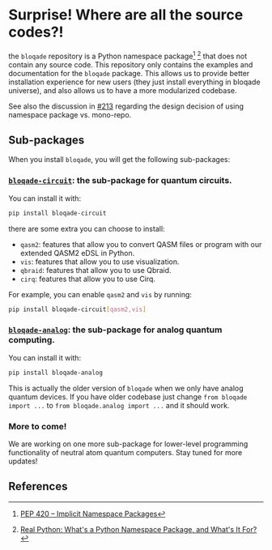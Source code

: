 # Surprise! Where are all the source codes?!

the `bloqade` repository is a Python namespace package[^1] [^2] that does not contain any source code. This repository only contains the examples and documentation for the `bloqade` package. This allows us to provide better installation experience for new users (they just install everything in bloqade universe), and also allows us to have a more modularized codebase.

See also the discussion in [#213](https://github.com/QuEraComputing/bloqade/issues/213) regarding the design decision of using namespace package vs. mono-repo.

## Sub-packages

When you install `bloqade`, you will get the following sub-packages:

### [`bloqade-circuit`](https://github.com/QuEraComputing/bloqade-circuit): the sub-package for quantum circuits.

You can install it with:

```bash
pip install bloqade-circuit
```

there are some extra you can choose to install:

- `qasm2`: features that allow you to convert QASM files or program with our extended QASM2 eDSL in Python.
- `vis`: features that allow you to use visualization.
- `qbraid`: features that allow you to use Qbraid.
- `cirq`: features that allow you to use Cirq.

For example, you can enable `qasm2` and `vis` by running:

```bash
pip install bloqade-circuit[qasm2,vis]
```

### [`bloqade-analog`](https://github.com/QuEraComputing/bloqade-circuit): the sub-package for analog quantum computing.

You can install it with:

```bash
pip install bloqade-analog
```

This is actually the older version of `bloqade` when we only have analog quantum devices. If you have older codebase just change `from bloqade import ...` to `from bloqade.analog import ...` and it should work.


### More to come!

We are working on one more sub-package for lower-level programming functionality of
neutral atom quantum computers. Stay tuned for more updates!

## References

[^1]: [PEP 420 – Implicit Namespace Packages](https://peps.python.org/pep-0420/)
[^2]: [Real Python: What's a Python Namespace Package, and What's It For?](https://realpython.com/python-namespace-package/)
